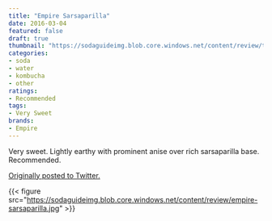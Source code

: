 ```yaml
---
title: "Empire Sarsaparilla"
date: 2016-03-04
featured: false
draft: true
thumbnail: "https://sodaguideimg.blob.core.windows.net/content/review/thumbs/empire-sarsaparilla.jpg"
categories:
- soda
- water
- kombucha
- other
ratings:
- Recommended
tags:
- Very Sweet
brands:
- Empire
---
```


Very sweet. Lightly earthy with prominent anise over rich sarsaparilla base. Recommended.

[Originally posted to Twitter.](https://twitter.com/Cavorter/status/705826401274851328)

{{< figure src="https://sodaguideimg.blob.core.windows.net/content/review/empire-sarsaparilla.jpg" >}}

